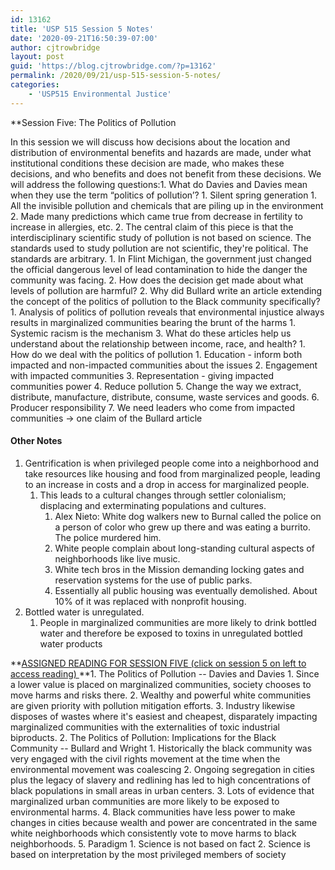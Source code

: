 ```yaml
---
id: 13162
title: 'USP 515 Session 5 Notes'
date: '2020-09-21T16:50:39-07:00'
author: cjtrowbridge
layout: post
guid: 'https://blog.cjtrowbridge.com/?p=13162'
permalink: /2020/09/21/usp-515-session-5-notes/
categories:
    - 'USP515 Environmental Justice'
---
```


**<span class="" id="yui_3_17_2_1_1600722016533_126">Session Five: The Politics of Pollution</span>

<span class="">In this session we will discuss how decisions about the location and distribution of environmental benefits and hazards are made, under what institutional conditions these decision are made, who makes these decisions, and who benefits and does not benefit from these decisions. We will address the following questions:</span>1. <span class="">What do Davies and Davies mean when they use the term “politics of pollution’?</span>
    1. Silent spring generation 
        1. All the invisible pollution and chemicals that are piling up in the environment
        2. Made many predictions which came true from decrease in fertility to increase in allergies, etc.
    2. The central claim of this piece is that the interdisciplinary scientific study of pollution is not based on science. The standards used to study pollution are not scientific, they're political. The standards are arbitrary. 
        1. In Flint Michigan, the government just changed the official dangerous level of lead contamination to hide the danger the community was facing.
        2. How does the decision get made about what levels of pollution are harmful?
2. <span class="">Why did Bullard write an article extending the concept of the politics of pollution to the Black community specifically?</span>
    1. Analysis of politics of pollution reveals that environmental injustice always results in marginalized communities bearing the brunt of the harms 
        1. Systemic racism is the mechanism
3. <span class="">What do these articles help us understand about the relationship between income, race, and health?</span>
    1. How do we deal with the politics of pollution 
        1. Education - inform both impacted and non-impacted communities about the issues
        2. Engagement with impacted communities
        3. Representation - giving impacted communities power
        4. Reduce pollution
        5. Change the way we extract, distribute, manufacture, distribute, consume, waste services and goods.
        6. Producer responsibility
        7. We need leaders who come from impacted communities -&gt; one claim of the Bullard article

#### Other Notes

1. Gentrification is when privileged people come into a neighborhood and take resources like housing and food from marginalized people, leading to an increase in costs and a drop in access for marginalized people. 
    1. This leads to a cultural changes through settler colonialism; displacing and exterminating populations and cultures. 
        1. Alex Nieto: White dog walkers new to Burnal called the police on a person of color who grew up there and was eating a burrito. The police murdered him.
        2. White people complain about long-standing cultural aspects of neighborhoods like live music.
        3. White tech bros in the Mission demanding locking gates and reservation systems for the use of public parks.
        4. Essentially all public housing was eventually demolished. About 10% of it was replaced with nonprofit housing.
2. Bottled water is unregulated. 
    1. People in marginalized communities are more likely to drink bottled water and therefore be exposed to toxins in unregulated bottled water products

**<u><span class="">ASSIGNED READING FOR SESSION FIVE (click on session 5 on left to access reading) </span></u>**1. <span class="">The Politics of Pollution -- Davies and Davies</span>
    1. Since a lower value is placed on marginalized communities, society chooses to move harms and risks there.
    2. Wealthy and powerful white communities are given priority with pollution mitigation efforts.
    3. Industry likewise disposes of wastes where it's easiest and cheapest, disparately impacting marginalized communities with the externalities of toxic industrial biproducts.
2. <span class="">The Politics of Pollution: Implications for the Black Community -- Bullard and Wright</span>
    1. Historically the black community was very engaged with the civil rights movement at the time when the environmental movement was coalescing
    2. Ongoing segregation in cities plus the legacy of slavery and redlining has led to high concentrations of black populations in small areas in urban centers.
    3. Lots of evidence that marginalized urban communities are more likely to be exposed to environmental harms.
    4. Black communities have less power to make changes in cities because wealth and power are concentrated in the same white neighborhoods which consistently vote to move harms to black neighborhoods.
    5. Paradigm 
        1. Science is not based on fact
        2. Science is based on interpretation by the most privileged members of society